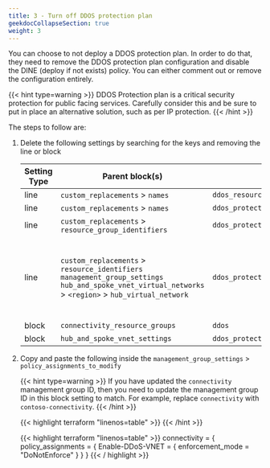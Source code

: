 ```yaml
---
title: 3 - Turn off DDOS protection plan
geekdocCollapseSection: true
weight: 3
---
```


You can choose to not deploy a DDOS protection plan. In order to do that, they need to remove the DDOS protection plan configuration and disable the DINE (deploy if not exists) policy. You can either comment out or remove the configuration entirely.

{{< hint type=warning >}}
DDOS Protection plan is a critical security protection for public facing services. Carefully consider this and be sure to put in place an alternative solution, such as per IP protection.
{{< /hint >}}

The steps to follow are:

1. Delete the following settings by searching for the keys and removing the line or block

    | Setting Type | Parent block(s) | Key | Action | Count | Notes |
    | - | - | - | - | - | - |
    | line | `custom_replacements` > `names` | `ddos_resource_group_name` | Delete | 1 | |
    | line | `custom_replacements` > `names` | `ddos_protection_plan_name` | Delete | 1 | |
    | line | `custom_replacements` > `resource_group_identifiers` | `ddos_protection_plan_resource_group_id` | Delete | 1 | |
    | line | `custom_replacements` > `resource_identifiers`<br/>`management_group_settings`<br/>`hub_and_spoke_vnet_virtual_networks` > `<region>` > `hub_virtual_network` | `ddos_protection_plan_id` | Delete | 3+ | There are multiple instances of this key, delete them all |
    | block | `connectivity_resource_groups` | `ddos` | Delete | 1 | |
    | block | `hub_and_spoke_vnet_settings` | `ddos_protection_plan` | Delete | 1 | |

1. Copy and paste the following inside the `management_group_settings` > `policy_assignments_to_modify`
    
    {{< hint type=warning >}}
If you have updated the `connectivity` management group ID, then you need to update the management group ID in this block setting to match. For example, replace `connectivity` with `contoso-connectivity`.
    {{< /hint >}}

    {{< highlight terraform "linenos=table" >}}
    {{< /hint >}}

    {{< highlight terraform "linenos=table" >}}
    connectivity = {
      policy_assignments = {
        Enable-DDoS-VNET = {
          enforcement_mode = "DoNotEnforce"
        }
      }
    }
    {{< / highlight >}}
